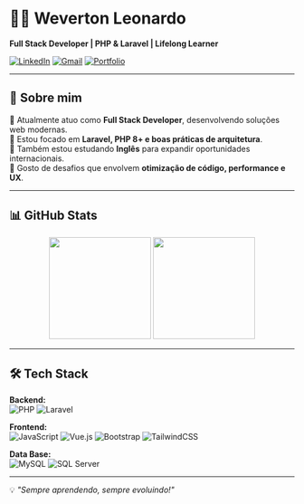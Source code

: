 # 👨‍💻 Weverton Leonardo  
**Full Stack Developer | PHP & Laravel | Lifelong Learner**

[![LinkedIn](https://img.shields.io/badge/LinkedIn-0077B5?style=for-the-badge&logo=linkedin&logoColor=white)](https://www.linkedin.com/in/weverton-leonardo/)
[![Gmail](https://img.shields.io/badge/-Gmail-D14836?style=for-the-badge&logo=gmail&logoColor=white)](mailto:wevertonardo17@gmail.com)
[![Portfolio](https://img.shields.io/badge/Portfolio-000?style=for-the-badge&logo=vercel&logoColor=white)](https://portifolio-eight-xi-53.vercel.app/)

---

## 👋 Sobre mim
🔭 Atualmente atuo como **Full Stack Developer**, desenvolvendo soluções web modernas.  
🌱 Estou focado em **Laravel, PHP 8+ e boas práticas de arquitetura**.  
💬 Também estou estudando **Inglês** para expandir oportunidades internacionais.  
🚀 Gosto de desafios que envolvem **otimização de código, performance e UX**.  

---

## 📊 GitHub Stats
<div align="center">
  <img height="180em" src="https://github-readme-stats.vercel.app/api?username=WevertonLeo&show_icons=true&theme=tokyonight&count_private=true"/>
  <img height="180em" src="https://github-readme-stats.vercel.app/api/top-langs/?username=WevertonLeo&theme=tokyonight&layout=donut&langs_count=8"/>
</div>

---

## 🛠️ Tech Stack
**Backend:**  
![PHP](https://img.shields.io/badge/PHP-777BB4?style=for-the-badge&logo=php&logoColor=white) 
![Laravel](https://img.shields.io/badge/Laravel-FF2D20?style=for-the-badge&logo=laravel&logoColor=white)  

**Frontend:**  
![JavaScript](https://img.shields.io/badge/JavaScript-F7DF1E?style=for-the-badge&logo=javascript&logoColor=black)
![Vue.js](https://img.shields.io/badge/Vue.js-4FC08D?style=for-the-badge&logo=vue.js&logoColor=white)
![Bootstrap](https://img.shields.io/badge/Bootstrap-7952B3?style=for-the-badge&logo=bootstrap&logoColor=white)
![TailwindCSS](https://img.shields.io/badge/TailwindCSS-38B2AC?style=for-the-badge&logo=tailwind-css&logoColor=white)

**Data Base:**  
![MySQL](https://img.shields.io/badge/MySQL-4479A1?style=for-the-badge&logo=mysql&logoColor=white)
![SQL Server](https://img.shields.io/badge/SQL%20Server-CC2927?style=for-the-badge&logo=microsoftsqlserver&logoColor=white)


---
💡 *"Sempre aprendendo, sempre evoluindo!"*
